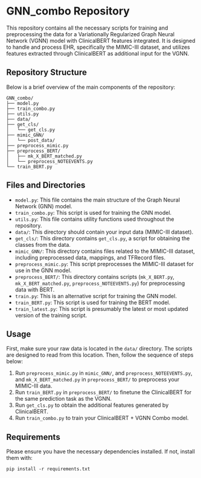 # GNN_combo Repository

This repository contains all the necessary scripts for training and preprocessing the data for a Variationally Regularized Graph Neural Network (VGNN) model with ClinicalBERT features integrated. It is designed to handle and process EHR, specifically the MIMIC-III dataset, and utilizes features extracted through ClinicalBERT as additional input for the VGNN.

## Repository Structure

Below is a brief overview of the main components of the repository:

```
GNN_combo/
├── model.py
├── train_combo.py
├── utils.py
├── data/
├── get_cls/
│   └── get_cls.py
├── mimic_GNN/
│   └── post_data/
├── preprocess_mimic.py
├── preprocess_BERT/
│   ├── mk_X_BERT_matched.py
│   └── preprocess_NOTEEVENTS.py
└── train_BERT.py
```

## Files and Directories

- `model.py`: This file contains the main structure of the Graph Neural Network (GNN) model.
- `train_combo.py`: This script is used for training the GNN model.
- `utils.py`: This file contains utility functions used throughout the repository.
- `data/`: This directory should contain your input data (MIMIC-III dataset).
- `get_cls/`: This directory contains `get_cls.py`, a script for obtaining the classes from the data.
- `mimic_GNN/`: This directory contains files related to the MIMIC-III dataset, including preprocessed data, mappings, and TFRecord files.
- `preprocess_mimic.py`: This script preprocesses the MIMIC-III dataset for use in the GNN model.
- `preprocess_BERT/`: This directory contains scripts (`mk_X_BERT.py`, `mk_X_BERT_matched.py`, `preprocess_NOTEEVENTS.py`) for preprocessing data with BERT.
- `train.py`: This is an alternative script for training the GNN model.
- `train_BERT.py`: This script is used for training the BERT model.
- `train_latest.py`: This script is presumably the latest or most updated version of the training script.

## Usage

First, make sure your raw data is located in the `data/` directory. The scripts are designed to read from this location. Then, follow the sequence of steps below:

1. Run `preprocess_mimic.py` in `mimic_GNN/`, and `preprocess_NOTEEVENTS.py`, and `mk_X_BERT_matched.py` in `preprocess_BERT/` to preprocess your MIMIC-III data.
2. Run `train_BERT.py` in `preprocess_BERT/` to finetune the ClinicalBERT for the same prediction task as the VGNN.
3. Run `get_cls.py` to obtain the additional features generated by ClinicalBERT.
4. Run `train_combo.py` to train your ClinicalBERT + VGNN Combo model.

## Requirements

Please ensure you have the necessary dependencies installed. If not, install them with:
```
pip install -r requirements.txt
```
